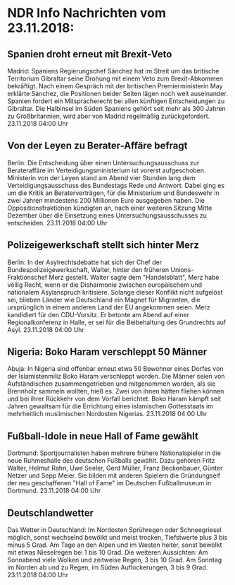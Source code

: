 # NDR Info Nachrichten vom 23.11.2018:


## Spanien droht erneut mit Brexit-Veto
Madrid:	Spaniens Regierungschef Sánchez hat im Streit um das britische Territorium Gibraltar seine Drohung mit einem Veto zum Brexit-Abkommen bekräftigt. Nach einem Gespräch mit der britischen Premierministerin May erklärte Sánchez, die Positionen beider Seiten lägen noch weit auseinander. Spanien fordert ein Mitspracherecht bei allen künftigen Entscheidungen zu Gibraltar. Die Halbinsel im Süden Spaniens gehört seit mehr als 300 Jahren zu Großbritannien, wird aber von Madrid regelmäßig zurückgefordert. 23.11.2018 04:00 Uhr 

## Von der Leyen zu Berater-Affäre befragt
Berlin: Die Entscheidung über einen Untersuchungsausschuss zur Berateraffäre im Verteidigungsministerium ist vorerst aufgeschoben. Ministerin von der Leyen stand am Abend vier Stunden lang dem Verteidigungsausschuss des Bundestags Rede und Antwort. Dabei ging es um die Kritik an Beraterverträgen, für die Ministerium und Bundeswehr in zwei Jahren mindestens 200 Millionen Euro ausgegeben haben. Die Oppositionsfraktionen kündigten an, nach einer weiteren Sitzung Mitte Dezember über die Einsetzung eines Untersuchungsausschusses zu entscheiden. 23.11.2018 04:00 Uhr 

## Polizeigewerkschaft stellt sich hinter Merz
Berlin: In der Asylrechtsdebatte hat sich der Chef der Bundespolizeigewerkschaft, Walter, hinter den früheren Unions-Fraktionschef Merz gestellt. Walter sagte dem "Handelsblatt", Merz habe völlig Recht, wenn er die Disharmonie zwischen europäischem und nationalem Asylanspruch kritisiere. Solange dieser Konflikt nicht aufgelöst sei, blieben Länder wie Deutschland ein Magnet für Migranten, die ursprünglich in einem anderen Land der EU angekommen seien. Merz kandidiert für den CDU-Vorsitz. Er betonte am Abend auf einer Regionalkonferenz in Halle, er sei für die Beibehaltung des Grundrechts auf Asyl. 23.11.2018 04:00 Uhr 

## Nigeria: Boko Haram verschleppt 50 Männer
Abuja: In Nigeria sind offenbar erneut etwa 50 Bewohner eines Dorfes von der Islamistenmiliz Boko Haram verschleppt worden. Die Männer seien von Aufständischen zusammengetrieben und mitgenommen worden, als sie Brennholz sammeln wollten, hieß es. Zwei von ihnen hätten fliehen können und bei ihrer Rückkehr von dem Vorfall berichtet. Boko Haram kämpft seit Jahren gewaltsam für die Errichtung eines islamischen Gottesstaats im mehrheitlich muslimischen Nordosten Nigerias. 23.11.2018 04:00 Uhr 

## Fußball-Idole in neue Hall of Fame gewählt
Dortmund: Sportjournalisten haben mehrere frühere Nationalspieler in die neue Ruhmeshalle des deutschen Fußballs gewählt. Dazu gehören Fritz Walter, Helmut Rahn, Uwe Seeler, Gerd Müller, Franz Beckenbauer, Günter Netzer und Sepp Meier. Sie bilden mit anderen Spielern die Gründungself der neu geschaffenen "Hall of Fame" im Deutschen Fußballmuseum in Dortmund. 23.11.2018 04:00 Uhr 

## Deutschlandwetter
Das Wetter in Deutschland: Im Nordosten Sprühregen oder Schneegriesel möglich, sonst wechselnd bewölkt und meist trocken, Tiefstwerte plus 3 bis minus 5 Grad. Am Tage an den Alpen und im Westen heiter, sonst bewölkt mit etwas Nieselregen bei 1 bis 10 Grad. Die weiteren Aussichten: Am Sonnabend viele Wolken und zeitweise Regen, 3 bis 10 Grad. Am Sonntag im Norden ab und zu Regen, im Süden Auflockerungen, 3 bis 9 Grad. 23.11.2018 04:00 Uhr 
